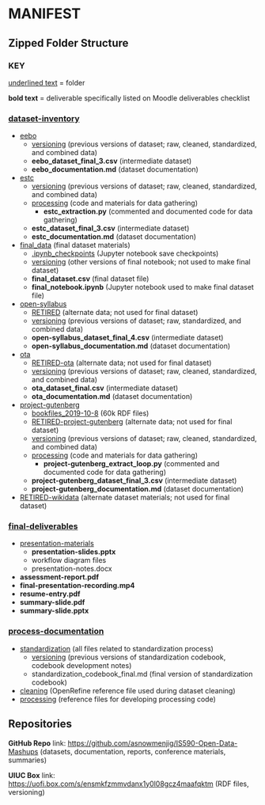 # MANIFEST

## Zipped Folder Structure

### KEY

<u>underlined text</u> = folder

**bold text** = deliverable specifically listed on Moodle deliverables checklist



### <u>dataset-inventory</u>

- <u>eebo</u>
  - <u>versioning</u> (previous versions of dataset; raw, cleaned, standardized, and combined data)
  - **eebo_dataset_final_3.csv** (intermediate dataset)
  - **eebo_documentation.md** (dataset documentation)
- <u>estc</u>
  - <u>versioning</u> (previous versions of dataset; raw, cleaned, standardized, and combined data)
  - <u>processing</u> (code and materials for data gathering)
    - **estc_extraction.py** (commented and documented code for data gathering)
  - **estc_dataset_final_3.csv** (intermediate dataset)
  - **estc_documentation.md** (dataset documentation)
- <u>final_data</u> (final dataset materials)
  - <u>.ipynb_checkpoints</u> (Jupyter notebook save checkpoints)
  - <u>versioning</u> (other versions of final notebook; not used to make final dataset)
  - **final_dataset.csv** (final dataset file)
  - **final_notebook.ipynb** (Jupyter notebook used to make final dataset file)
- <u>open-syllabus</u>
  - <u>RETIRED</u> (alternate data; not used for final dataset)
  - <u>versioning</u> (previous versions of dataset; raw, standardized, and combined data)
  - **open-syllabus_dataset_final_4.csv** (intermediate dataset)
  - **open-syllabus_documentation.md** (dataset documentation)
- <u>ota</u>
  - <u>RETIRED-ota</u> (alternate data; not used for final dataset)
  - <u>versioning</u> (previous versions of dataset; raw, cleaned, standardized, and combined data)
  - **ota_dataset_final.csv** (intermediate dataset)
  - **ota_documentation.md** (dataset documentation)
- <u>project-gutenberg</u>
  - <u>bookfiles_2019-10-8</u> (60k RDF files)
  - <u>RETIRED-project-gutenberg</u> (alternate data; not used for final dataset)
  - <u>versioning</u> (previous versions of dataset; raw, cleaned, standardized, and combined data)
  - <u>processing</u> (code and materials for data gathering)
    - **project-gutenberg_extract_loop.py** (commented and documented code for data gathering)
  - **project-gutenberg_dataset_final_3.csv** (intermediate dataset)
  - **project-gutenberg_documentation.md** (dataset documentation)
- <u>RETIRED-wikidata</u> (alternate dataset materials; not used for final dataset)



### <u>final-deliverables</u>

- <u>presentation-materials</u>
  - **presentation-slides.pptx**
  - workflow diagram files
  - presentation-notes.docx
- **assessment-report.pdf**
- **final-presentation-recording.mp4**
- **resume-entry.pdf**
- **summary-slide.pdf**
- **summary-slide.pptx**



### <u>process-documentation</u>

- <u>standardization</u> (all files related to standardization process)
  - <u>versioning</u> (previous versions of standardization codebook, codebook development notes)
  - standardization_codebook_final.md (final version of standardization codebook)
- <u>cleaning</u> (OpenRefine reference file used during dataset cleaning)
- <u>processing</u> (reference files for developing processing code)



## Repositories

**GitHub Repo** link: https://github.com/asnowmenjig/IS590-Open-Data-Mashups (datasets, documentation, reports, conference materials, summaries)

**UIUC Box** link: https://uofi.box.com/s/ensmkfzmmvdanx1y0l08gcz4maafqktm (RDF files, versioning)